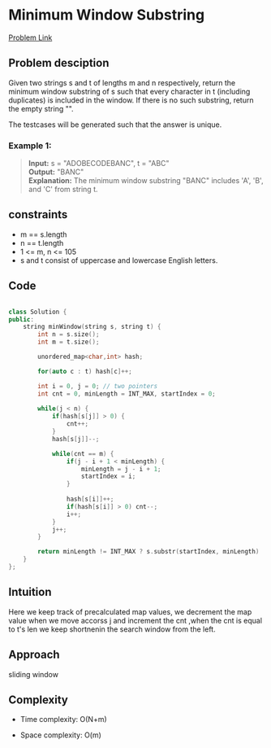 # Minimum Window Substring
[Problem Link](https://leetcode.com/problems/minimum-window-substring/)

## Problem desciption 

Given two strings s and t of lengths m and n respectively, return the minimum window 
substring
 of s such that every character in t (including duplicates) is included in the window. If there is no such substring, return the empty string "".

The testcases will be generated such that the answer is unique.

### Example 1:

> **Input:** s = "ADOBECODEBANC", t = "ABC"<br>
**Output:** "BANC"<br>
**Explanation:** The minimum window substring "BANC" includes 'A', 'B', and 'C' from string t.

## constraints
* m == s.length
* n == t.length
* 1 <= m, n <= 105
* s and t consist of uppercase and lowercase English letters.

## Code
```cpp

class Solution {
public:
    string minWindow(string s, string t) {
        int n = s.size();
        int m = t.size();

        unordered_map<char,int> hash;

        for(auto c : t) hash[c]++;

        int i = 0, j = 0; // two pointers
        int cnt = 0, minLength = INT_MAX, startIndex = 0;
        
        while(j < n) {
            if(hash[s[j]] > 0) {
                cnt++;
            }
            hash[s[j]]--;

            while(cnt == m) {
                if(j - i + 1 < minLength) {
                    minLength = j - i + 1;
                    startIndex = i;
                }
                
                hash[s[i]]++;
                if(hash[s[i]] > 0) cnt--;
                i++;
            }
            j++;
        }

        return minLength != INT_MAX ? s.substr(startIndex, minLength) : "";
    }
};

```

## Intuition
Here we keep track of precalculated map values, we decrement the map value when we move accorss j and increment the cnt ,when the cnt is equal to t's len we keep shortnenin the search window from the left. 

## Approach
sliding window

## Complexity
- Time complexity: O(N+m)


- Space complexity: O(m)
